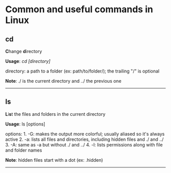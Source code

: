 # Common and useful commands in Linux


## cd

**C**hange **d**irectory

**Usage**: _cd [directory]_

directory: a path to a folder (ex: path/to/folder/); the trailing "/" is optional

**Note**: ./ is the current directory and ../ the previous one

---

## ls

**L**i**s**t the files and folders in the current directory

**Usage**: ls [options]

options:
    1. -G: makes the output more colorful; usually aliased so it's always active
    2. -a: lists all files and directories, including hidden files and ./ and ../ 
    3. -A: same as -a but without ./ and ../
    4. -l: lists permissions along with file and folder names

**Note**: hidden files start with a dot (ex: .hidden)

---

